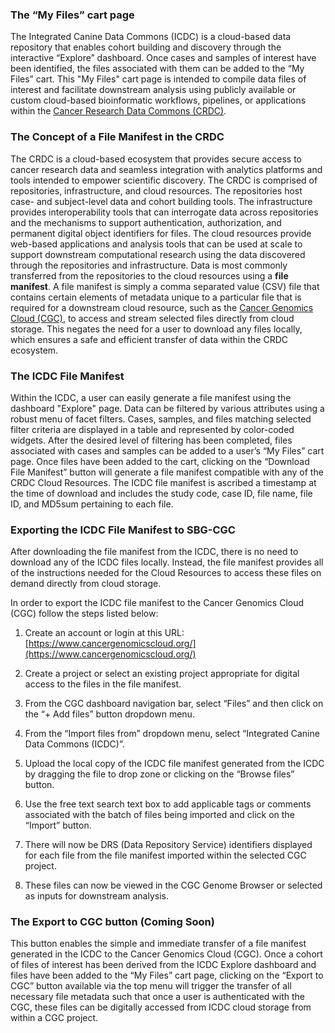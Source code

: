 ### The “My Files” cart page 
The Integrated Canine Data Commons (ICDC) is a cloud-based data repository that enables cohort building and discovery through the interactive “Explore” dashboard. Once cases and samples of interest have been identified, the files associated with them can be added to the “My Files” cart. This "My Files" cart page is intended to compile data files of interest and facilitate downstream analysis using publicly available or custom cloud-based bioinformatic workflows, pipelines, or applications within the [Cancer Research Data Commons (CRDC)](https://datacommons.cancer.gov/). 
 

### The Concept of a File Manifest in the CRDC 
The CRDC is a cloud-based ecosystem that provides secure access to cancer research data and seamless integration with analytics platforms and tools intended to empower scientific discovery. The CRDC is comprised of repositories, infrastructure, and cloud resources. The repositories host case- and subject-level data and cohort building tools. The infrastructure provides interoperability tools that can interrogate data across repositories and the mechanisms to support authentication, authorization, and permanent digital object identifiers for files. The cloud resources provide web-based applications and analysis tools that can be used at scale to support downstream computational research using the data discovered through the repositories and infrastructure. Data is most commonly transferred from the repositories to the cloud resources using a **file manifest**.  A file manifest is simply a comma separated value (CSV) file that contains certain elements of metadata unique to a particular file that is required for a downstream cloud resource, such as the [Cancer Genomics Cloud (CGC)](https://www.cancergenomicscloud.org/), to access and stream selected files directly from cloud storage. This negates the need for a user to download any files locally, which ensures a safe and efficient transfer of data within the CRDC ecosystem. 
 

### The ICDC File Manifest 
Within the ICDC, a user can easily generate a file manifest using the dashboard "Explore" page. Data can be filtered by various attributes using a robust menu of facet filters. Cases, samples, and files matching selected filter criteria are displayed in a table and represented by color-coded widgets. After the desired level of filtering has been completed, files associated with cases and samples can be added to a user’s “My Files” cart page. Once files have been added to the cart, clicking on the “Download File Manifest” button will generate a file manifest compatible with any of the CRDC Cloud Resources. The ICDC file manifest is ascribed a timestamp at the time of download and includes the study code, case ID, file name, file ID, and MD5sum pertaining to each file. 
 

### Exporting the ICDC File Manifest to SBG-CGC  
After downloading the file manifest from the ICDC, there is no need to download any of the ICDC files locally. Instead, the file manifest provides all of the instructions needed for the Cloud Resources to access these files on demand directly from cloud storage.  
 
In order to export the ICDC file manifest to the Cancer Genomics Cloud (CGC) follow the steps listed below: 
 

1. Create an account or login at this URL: [https://www.cancergenomicscloud.org/](https://www.cancergenomicscloud.org/)

2. Create a project or select an existing project appropriate for digital access to the files in the file manifest.  

3. From the CGC dashboard navigation bar, select “Files” and then click on the “+ Add files” button dropdown menu.  

4. From the “Import files from” dropdown menu, select “Integrated Canine Data Commons (ICDC)”.  

5. Upload the local copy of the ICDC file manifest generated from the ICDC by dragging the file to drop zone or clicking on the “Browse files” button. 

6. Use the free text search text box to add applicable tags or comments associated with the batch of files being imported and click on the “Import” button. 

7. There will now be DRS (Data Repository Service) identifiers displayed for each file from the file manifest imported within the selected CGC project. 

8. These files can now be viewed in the CGC Genome Browser or selected as inputs for downstream analysis. 


### The Export to CGC button (Coming Soon) 
This button enables the simple and immediate transfer of a file manifest generated in the ICDC to the Cancer Genomics Cloud (CGC). Once a cohort of files of interest has been derived from the ICDC Explore dashboard and files have been added to the “My Files” cart page, clicking on the “Export to CGC” button available via the top menu will trigger the transfer of all necessary file metadata such that once a user is authenticated with the CGC, these files can be digitally accessed from ICDC cloud storage from within a CGC project.